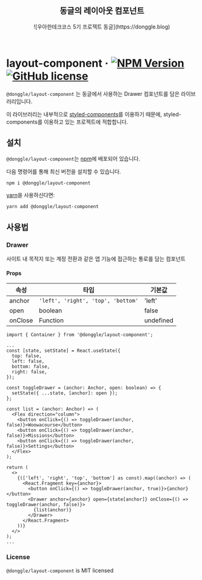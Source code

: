 <h2 align="middle">동글의 레이아웃 컴포넌트</h2>
<p align="middle">![우아한테크코스 5기 프로젝트 동글](https://donggle.blog)</p>
<br/>

# layout-component &middot; [![NPM Version](https://img.shields.io/npm/v/@donggle/layout-component)](https://www.npmjs.com/package/@donggle/layout-component) [![GitHub license](https://img.shields.io/badge/license-MIT-blue.svg)](https://github.com/yogjin/layout-component/blob/main/LICENSE)

`@donggle/layout-component` 는 동글에서 사용하는 Drawer 컴포넌트를 담은 라이브러리입니다.

이 라이브러리는 내부적으로 [styled-components](https://github.com/styled-components/styled-components)를 이용하기 때문에, styled-components를 이용하고 있는 프로젝트에 적합합니다.

## 설치

`@donggle/layout-component`는 [npm](https://www.npmjs.com/package/@donggle/layout-component)에 배포되어 있습니다.

다음 명령어를 통해 최신 버전을 설치할 수 있습니다.

```sh
npm i @donggle/layout-component
```

[yarn](https://yarnpkg.com/getting-started/usage)을 사용하신다면:

```sh
yarn add @donggle/layout-component
```

## 사용법

### Drawer

사이트 내 목적지 또는 계정 전환과 같은 앱 기능에 접근하는 통로를 담는 컴포넌트

#### Props

| 속성    | 타입                               | 기본값    |
| ------- | ---------------------------------- | --------- |
| anchor  | `'left', 'right', 'top', 'bottom'` | 'left'    |
| open    | boolean                            | false     |
| onClose | Function                           | undefined |

```tsx
import { Container } from '@donggle/layout-component';

...
const [state, setState] = React.useState({
  top: false,
  left: false,
  bottom: false,
  right: false,
});

const toggleDrawer = (anchor: Anchor, open: boolean) => {
  setState({ ...state, [anchor]: open });
};

const list = (anchor: Anchor) => (
  <Flex direction="column">
    <button onClick={() => toggleDrawer(anchor, false)}>Woowacourse</button>
    <button onClick={() => toggleDrawer(anchor, false)}>Missions</button>
    <button onClick={() => toggleDrawer(anchor, false)}>Settings</button>
  </Flex>
);

return (
  <>
    {(['left', 'right', 'top', 'bottom'] as const).map((anchor) => (
      <React.Fragment key={anchor}>
        <button onClick={() => toggleDrawer(anchor, true)}>{anchor}</button>
        <Drawer anchor={anchor} open={state[anchor]} onClose={() => toggleDrawer(anchor, false)}>
          {list(anchor)}
        </Drawer>
      </React.Fragment>
    ))}
  </>
);
...
```

### License

`@donggle/layout-component` is MIT licensed
